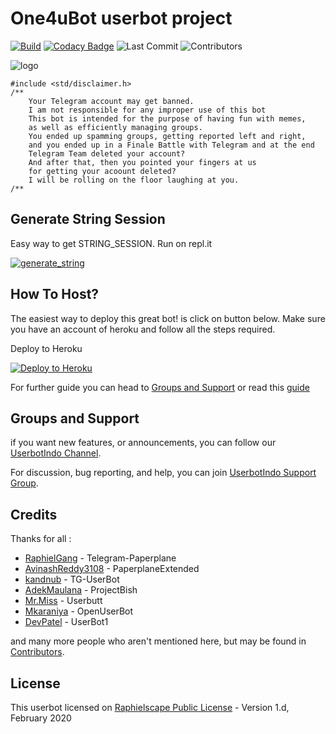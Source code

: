 # One4uBot userbot project
[![Build](https://github.com/MoveAngel/One4uBot/workflows/FailedChecker/badge.svg?branch=sql-extended)](https://github.com/MoveAngel/One4uBot/actions "Build") [![Codacy Badge](https://api.codacy.com/project/badge/Grade/e35faa6a680f4d66abdffddaad76e418)](https://app.codacy.com/manual/MoveAngel/One4uBot?utm_source=github.com&utm_medium=referral&utm_content=MoveAngel/One4uBot&utm_campaign=Badge_Grade_Dashboard) ![Last Commit](https://img.shields.io/github/last-commit/MoveAngel/One4uBot/sql-extended) ![Contributors](https://img.shields.io/github/contributors/MoveAngel/One4uBot?color=LightSlateGrey)

![logo](https://telegra.ph/file/6935648afa7edc00f1611.jpg)

```
#include <std/disclaimer.h>
/**
    Your Telegram account may get banned.
    I am not responsible for any improper use of this bot
    This bot is intended for the purpose of having fun with memes,
    as well as efficiently managing groups.
    You ended up spamming groups, getting reported left and right,
    and you ended up in a Finale Battle with Telegram and at the end
    Telegram Team deleted your account?
    And after that, then you pointed your fingers at us
    for getting your acoount deleted?
    I will be rolling on the floor laughing at you.
/**
```

## Generate String Session

Easy way to get STRING_SESSION. Run on repl.it

<a href="https://userbotsession.moveangel.repl.run" target="_blank"><img src="https://img.shields.io/badge/run-string__session.py-blue?style=for-the-badge&logo=repl.it" alt="generate_string" /></a>

## How To Host?

The easiest way to deploy this great bot! is click on button below.
Make sure you have an account of heroku and follow all the steps required.

Deploy to Heroku
<p align="left"><a href="https://heroku.com/deploy?template=https://github.com/MoveAngel/One4uBot/tree/sql-extended"> <img src="https://www.herokucdn.com/deploy/button.svg" alt="Deploy to Heroku" /></a></p>

For further guide you can head to [Groups and Support](https://github.com/MoveAngel/One4uBot#Groups-and-Support) or read this [guide](https://telegra.ph/How-to-host-a-Telegram-Userbot-07-01-2)

## Groups and Support

if you want new features, or announcements, you can follow our [UserbotIndo Channel](https://t.me/userbotindocloud).

For discussion, bug reporting, and help, you can join [UserbotIndo Support Group](https://t.me/userbotindo).

## Credits

Thanks for all : 
* [RaphielGang](https://github.com/RaphielGang) - Telegram-Paperplane
* [AvinashReddy3108](https://github.com/AvinashReddy3108) - PaperplaneExtended
* [kandnub](https://github.com/kandnub) - TG-UserBot
* [AdekMaulana](https://github.com/adekmaulana) - ProjectBish
* [Mr.Miss](https://github.com/keselekpermen69) - Userbutt
* [Mkaraniya](https://github.com/mkaraniya) - OpenUserBot
* [DevPatel](https://github.com/Devp73) - UserBot1

and many more people who aren't mentioned here, but may be found in [Contributors](https://github.com/MoveAngel/One4uBot/graphs/contributors).

## License

This userbot licensed on [Raphielscape Public License](https://github.com/MoveAngel/One4uBot/blob/sql-extended/LICENSE) - Version 1.d, February 2020
